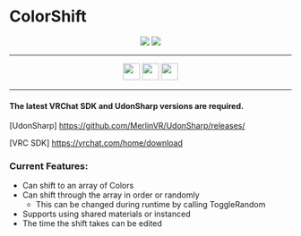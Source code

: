# ColorShift
<p align="center">
  <img src="https://github.com/VrcUdon/ColorShift/raw/main/.github/%5BUdonVR%5DColorShift%20Inspector.png">
  <img src="https://github.com/VrcUdon/ColorShift/raw/main/.github/%5BUdonVR%5DColorShift%20Example.gif">
</p>

---------------------

<p align="center">
  <a href="https://www.patreon.com/TakatoandBeast" target="_blank">
    <img src="https://raw.githubusercontent.com/VrcUdon/Udon/master/.github/Icon/Patreon%20Button.png" height="30"></a>
  <a href="http://discord.gg/dpuxmxr" target="_blank">
    <img src="https://raw.githubusercontent.com/VrcUdon/Udon/master/.github/Icon/Discord%20Button.png" height="30"></a>
  <a href="https://ko-fi.com/takatoandbeast" target="_blank">
    <img src="https://www.ko-fi.com/img/githubbutton_sm.svg" height="30"></a>
</p>

---------------------

#### The latest VRChat SDK and UdonSharp versions are required.

[UdonSharp] https://github.com/MerlinVR/UdonSharp/releases/

[VRC SDK] https://vrchat.com/home/download

### Current Features:
- Can shift to an array of Colors
- Can shift through the array in order or randomly
   - This can be changed during runtime by calling ToggleRandom
- Supports using shared materials or instanced
- The time the shift takes can be edited


